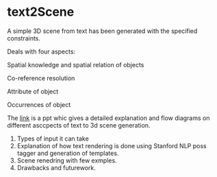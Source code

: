 # text2Scene

A simple 3D scene from text has been generated with the specified constraints.

Deals with four aspects:

Spatial knowledge and spatial relation of objects

Co-reference resolution

Attribute of object­

Occurrences of object


The [link](https://drive.google.com/drive/search?q=text%20to%203d%20scene
) is a ppt whic gives a detailed explanation and flow diagrams on different asccpects of text to 3d scene generation.
1. Types of input it can take
2. Explanation of how text rendering is done using Stanford NLP poss tagger and generation of templates.
3. Scene renedring with few exmples.
4. Drawbacks and futurework.
